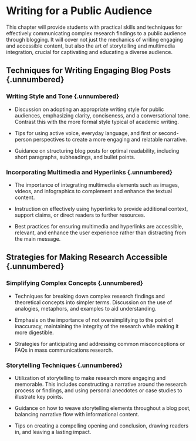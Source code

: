 # Writing for a Public Audience

This chapter will provide students with practical skills and techniques for effectively communicating complex research findings to a public audience through blogging. It will cover not just the mechanics of writing engaging and accessible content, but also the art of storytelling and multimedia integration, crucial for captivating and educating a diverse audience.

## Techniques for Writing Engaging Blog Posts {.unnumbered}

### Writing Style and Tone {.unnumbered}

- Discussion on adopting an appropriate writing style for public audiences, emphasizing clarity, conciseness, and a conversational tone. Contrast this with the more formal style typical of academic writing.

- Tips for using active voice, everyday language, and first or second-person perspectives to create a more engaging and relatable narrative.

- Guidance on structuring blog posts for optimal readability, including short paragraphs, subheadings, and bullet points.

### Incorporating Multimedia and Hyperlinks {.unnumbered}

- The importance of integrating multimedia elements such as images, videos, and infographics to complement and enhance the textual content.

- Instruction on effectively using hyperlinks to provide additional context, support claims, or direct readers to further resources.

- Best practices for ensuring multimedia and hyperlinks are accessible, relevant, and enhance the user experience rather than distracting from the main message.

## Strategies for Making Research Accessible {.unnumbered}

### Simplifying Complex Concepts {.unnumbered}

- Techniques for breaking down complex research findings and theoretical concepts into simpler terms. Discussion on the use of analogies, metaphors, and examples to aid understanding.

- Emphasis on the importance of not oversimplifying to the point of inaccuracy, maintaining the integrity of the research while making it more digestible.

- Strategies for anticipating and addressing common misconceptions or FAQs in mass communications research.

### Storytelling Techniques {.unnumbered}

- Utilization of storytelling to make research more engaging and memorable. This includes constructing a narrative around the research process or findings, and using personal anecdotes or case studies to illustrate key points.

- Guidance on how to weave storytelling elements throughout a blog post, balancing narrative flow with informational content.

- Tips on creating a compelling opening and conclusion, drawing readers in, and leaving a lasting impact.
